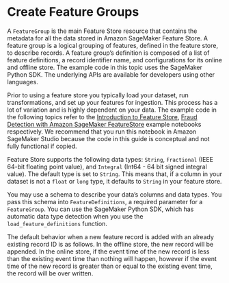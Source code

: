# Create Feature Groups<a name="feature-store-create-feature-group"></a>

 A `FeatureGroup` is the main Feature Store resource that contains the metadata for all the data stored in Amazon SageMaker Feature Store\. A feature group is a logical grouping of features, defined in the feature store, to describe records\. A feature group’s definition is composed of a list of feature definitions, a record identifier name, and configurations for its online and offline store\. The example code in this topic uses the SageMaker Python SDK\. The underlying APIs are available for developers using other languages\. 

 Prior to using a feature store you typically load your dataset, run transformations, and set up your features for ingestion\. This process has a lot of variation and is highly dependent on your data\. The example code in the following topics refer to the [ Introduction to Feature Store](https://sagemaker-examples.readthedocs.io/en/latest/sagemaker-featurestore/feature_store_introduction.html), [Fraud Detection with Amazon SageMaker FeatureStore](https://sagemaker-examples.readthedocs.io/en/latest/sagemaker-featurestore/sagemaker_featurestore_fraud_detection_python_sdk.html) example notebooks respectively\. We recommend that you run this notebook in Amazon SageMaker Studio because the code in this guide is conceptual and not fully functional if copied\. 

 Feature Store supports the following data types: `String`, `Fractional` \(IEEE 64\-bit floating point value\), and `Integral` \(Int64 \- 64 bit signed integral value\)\. The default type is set to `String`\. This means that, if a column in your dataset is not a `float` or `long` type, it defaults to `String` in your feature store\. 

 You may use a schema to describe your data’s columns and data types\. You pass this schema into `FeatureDefinitions`, a required parameter for a `FeatureGroup`\. You can use the SageMaker Python SDK, which has automatic data type detection when you use the `load_feature_definitions` function\.  

The default behavior when a new feature record is added with an already existing record ID is as follows\. In the offline store, the new record will be appended\. In the online store, if the event time of the new record is less than the existing event time than nothing will happen, however if the event time of the new record is greater than or equal to the existing event time, the record will be over written\.

## <a name="w2353aac23c27b9c13"></a>